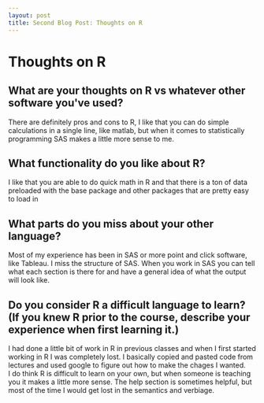 ```yaml
---
layout: post
title: Second Blog Post: Thoughts on R
---
```


# Thoughts on R

## What are your thoughts on R vs whatever other software you've used?  
There are definitely pros and cons to R, I like that you can do simple calculations in a single line, like matlab, but when it comes to statistically programming SAS makes a little more sense to me.  
  
## What functionality do you like about R?  
I like that you are able to do quick math in R and that there is a ton of data preloaded with the base package and other packages that are pretty easy to load in  
  
## What parts do you miss about your other language?  
Most of my experience has been in SAS or more point and click software, like Tableau. I miss the structure of SAS. When you work in SAS you can tell what each section is there for and have a general idea of what the output will look like.
  
## Do you consider R a difficult language to learn? (If you knew R prior to the course, describe your experience when first learning it.)  
I had done a little bit of work in R in previous classes and when I first started working in R I was completely lost. I basically copied and pasted code from lectures and used google to figure out how to make the chages I wanted.  
I do think R is difficult to learn on your own, but when someone is teaching you it makes a little more sense. The help section is sometimes helpful, but most of the time I would get lost in the semantics and verbiage. 
